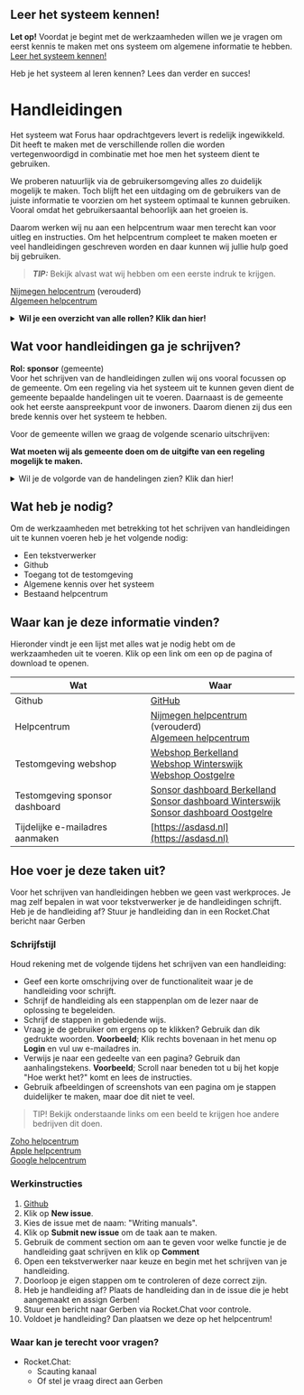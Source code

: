 ## Leer het systeem kennen!
**Let op!** Voordat je begint met de werkzaamheden willen we je vragen om eerst kennis te maken met ons systeem om algemene informatie te hebben. [Leer het systeem kennen!](https://github.com/teamforus/scauting/blob/master/opdrachten/README.md)

Heb je het systeem al leren kennen? Lees dan verder en succes!

# Handleidingen

Het systeem wat Forus haar opdrachtgevers levert is redelijk ingewikkeld. Dit heeft te maken met de verschillende rollen die worden vertegenwoordigd in combinatie met hoe men het systeem dient te gebruiken.

We proberen natuurlijk via de gebruikersomgeving alles zo duidelijk mogelijk te maken. Toch blijft het een uitdaging om de gebruikers van de juiste informatie te voorzien om het systeem optimaal te kunnen gebruiken. Vooral omdat het gebruikersaantal behoorlijk aan het groeien is.

Daarom werken wij nu aan een helpcentrum waar men terecht kan voor uitleg en instructies. Om het helpcentrum compleet te maken moeten er veel handleidingen geschreven worden en daar kunnen wij jullie hulp goed bij gebruiken.

> **_TIP:_**  Bekijk alvast wat wij hebben om een eerste indruk te krijgen.<br>

[Nijmegen helpcentrum](https://help.forus.io) (verouderd)<br>
[Algemeen helpcentrum](https://support.forus.io)

**<details><summary>Wil je een overzicht van alle rollen? Klik dan hier! </summary>**

| Rollen    | Wat doen ze?                                                                                                                                                                                                 | Praktijk                                                                                                                                            |
|-----------|--------------------------------------------------------------------------------------------------------------------------------------------------------------------------------------------------------------|-----------------------------------------------------------------------------------------------------------------------------------------------------|
| Sponsor   | - Stelt de regeling in<br> - Stelt het budget beschikbaar<br> - Wijst validatoren aan<br> - Bepaalt welke leveranciers mogen deelnemen                                                                                                                               | De sponsor is in de praktijk de gemeente.                                                                                                           |
| Validator | - Levert persoonsgegevens aan van inwoners die recht hebben op de regeling.<br> - Maakt via een CSV-uploader activatiecodes aan.<br>                                                                                 | De validator is in de praktijk een gemeentelijke medewerker.                                                                                        |
| Provider  | - Vraagt de sponsor om deel te nemen aan de regeling<br> - Levert diensten en producten aan de inwoner<br>                                                                                                           | Leveranciers (winkels en verenigingen) die door de gemeente zijn goedgekeurd. Inwoners kunnen bij de aangesloten leveranciers de het budget van regeling uitgeven. |
| Requester | - Gebruikt de webshop om aanbiedingen en aangesloten organisaties in te zien.<br> - Gebruikt de webshop om het budget te activeren.<br> - Gebruikt de geleverde QR code (budget) om betalingen te kunnen verrichten.<br> | De requester is in de praktijk een inwoner die recht heeft op het tegoed.                                                                           |
</details>

## Wat voor handleidingen ga je schrijven?

**Rol: sponsor** (gemeente)<br>
Voor het schrijven van de handleidingen zullen wij ons vooral focussen op de gemeente. 
Om een regeling via het systeem uit te kunnen geven dient de gemeente bepaalde handelingen uit te voeren. 
Daarnaast is de gemeente ook het eerste aanspreekpunt voor de inwoners. Daarom dienen zij dus een brede kennis over het systeem te hebben.

Voor de gemeente willen we graag de volgende scenario uitschrijven:<br>

**Wat moeten wij als gemeente doen om de uitgifte van een regeling mogelijk te maken.**
<details><summary>Wil je de volgorde van de handelingen zien?  Klik dan
hier! </summary>
	1. Gemeente maakt via het sponsor dashboard een organisatie aan.<br>
	2. Gemeente maakt een fonds (regeling) aan die in een wachtstand komt te staan.<br>
	3. Forus configureert het fonds aan de achterkant om regeling te activeren.<br>
	4. Gemeente vult het budget van de regeling aan.<br>
	5. Gemeente handelt aanvragen van de leveranciers af.<br>
	6. Gemeente maakt activatiecodes aan voor de inwoners en stuurt deze toe.<br>
	7. Gemeente gebruikt financieel dashboard om budgetuitputting te kunnen beoordelen.
</details>

## Wat heb je nodig?

Om de werkzaamheden met betrekking tot het schrijven van handleidingen uit te kunnen voeren heb je het volgende nodig:

- Een tekstverwerker
- Github
- Toegang tot de testomgeving
- Algemene kennis over het systeem
- Bestaand helpcentrum

## Waar kan je deze informatie vinden?

Hieronder vindt je een lijst met alles wat je nodig hebt om de werkzaamheden uit te voeren. Klik op een link om een op de pagina of download te openen.

| Wat          | Waar                                                      |
|--------------------|------------------------------------------------------------|
| Github     | [GitHub](https://github.com/teamforus/scauting)                            |
| Helpcentrum      | [Nijmegen helpcentrum](https://help.forus.io) (verouderd)<br>[Algemeen helpcentrum](https://support.forus.io)                            |
| Testomgeving webshop   | [Webshop Berkelland](https://staging.berkelland.forus.io)<br>[Webshop Winterswijk](https://staging.winterswijk.forus.io)<br>[Webshop Oostgelre](https://staging.oostgelre.forus.io)<br> |
| Testomgeving sponsor dashboard  | [Sonsor dashboard Berkelland](https://staging.berkelland.forus.io/sponsor)<br>[Sonsor dashboard Winterswijk](https://staging.winterswijk.forus.io/sponsor)<br>[Sonsor dashboard Oostgelre](https://staging.oostgelre.forus.io/sponsor)<br> |
| Tijdelijke e-mailadres aanmaken | [https://asdasd.nl](https://asdasd.nl) |

## Hoe voer je deze taken uit?

Voor het schrijven van handleidingen hebben we geen vast werkproces. Je mag zelf bepalen in wat voor tekstverwerker je de handleidingen schrijft. Heb je de handleiding af? Stuur je handleiding dan in een Rocket.Chat bericht naar Gerben

### Schrijfstijl

Houd rekening met de volgende tijdens het schrijven van een handleiding:<br>

- Geef een korte omschrijving over de functionaliteit waar je de handleiding voor schrijft.
- Schrijf de handleiding als een stappenplan om de lezer naar de oplossing te begeleiden.
- Schrijf de stappen in gebiedende wijs.
- Vraag je de gebruiker om ergens op te klikken? Gebruik dan dik gedrukte woorden.
	**Voorbeeld**; Klik rechts bovenaan in het menu op **Login** en vul uw e-mailadres in.
- Verwijs je naar een gedeelte van een pagina? Gebruik dan aanhalingstekens.
	**Voorbeeld**; Scroll naar beneden tot u bij het kopje "Hoe werkt het?" komt en lees de instructies.
- Gebruik afbeeldingen of screenshots van een pagina om je stappen duidelijker te maken, maar doe dit niet te veel.

> TIP! Bekijk onderstaande links om een beeld te krijgen hoe andere bedrijven dit doen.

[Zoho helpcentrum](https://help.zoho.com/portal/kb/articles/setting-up-your-email-channel#Default_Support_Mailbox)<br>
[Apple helpcentrum](https://support.apple.com/en-us/HT207230)<br>
[Google helpcentrum](https://support.google.com/a/answer/33561?hl=nl&ref_topic=7570177)<br>

### Werkinstructies
1. [Github](https://github.com/teamforus/scauting/issues)
2. Klik op **New issue**.
3. Kies de issue met de naam: "Writing manuals".
4. Klik op **Submit new issue** om de taak aan te maken. 
5. Gebruik de comment section om aan te geven voor welke functie je de handleiding gaat schrijven en klik op **Comment**
6. Open een tekstverwerker naar keuze en begin met het schrijven van je handleiding.
7. Doorloop je eigen stappen om te controleren of deze correct zijn.
8. Heb je handleiding af? Plaats de handleiding dan in de issue die je hebt aangemaakt en assign Gerben!
9. Stuur een bericht naar Gerben via Rocket.Chat voor controle.
10. Voldoet je handleiding? Dan plaatsen we deze op het helpcentrum!

### Waar kan je terecht voor vragen?
- Rocket.Chat:
	- Scauting kanaal
	- Of stel je vraag direct aan Gerben
